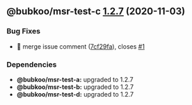 ## @bubkoo/msr-test-c [1.2.7](https://github.com/bubkoo/monorepo-semantic-release/compare/monorepo-semantic-release-test-c@v1.2.6...monorepo-semantic-release-test-c@v1.2.7) (2020-11-03)


### Bug Fixes

* 🐛 merge issue comment ([7cf29fa](https://github.com/bubkoo/monorepo-semantic-release/commit/7cf29fa83a5fc65635e3ba77e2507930ef51a9b1)), closes [#1](https://github.com/bubkoo/monorepo-semantic-release/issues/1)





### Dependencies

* **@bubkoo/msr-test-a:** upgraded to 1.2.7
* **@bubkoo/msr-test-b:** upgraded to 1.2.7
* **@bubkoo/msr-test-d:** upgraded to 1.2.7
